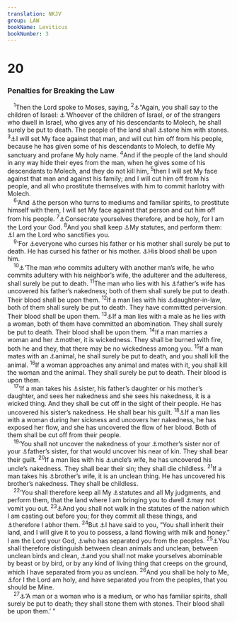 ```yaml
---
translation: NKJV
group: LAW
bookName: Leviticus 
bookNumber: 3
---
```


<div class="title"><h1>20</h1><h3>Penalties for Breaking the Law</h3></div>
<span class="verse le_20_1"> <sup>1</sup>Then the Lord spoke to Moses, saying, </span>
<span class="verse le_20_2"><sup>2</sup><a data-toggle="tooltip" data-placement="bottom" title="Lev. 18:2">⚓</a>“Again, you shall say to the children of Israel: <a data-toggle="tooltip" data-placement="bottom" title="Lev. 18:21; 2 Kin. 23:10; 2 Chr. 33:6; Jer. 7:31">⚓</a>‘Whoever of the children of Israel, or of the strangers who dwell in Israel, who gives any of his descendants to Molech, he shall surely be put to death. The people of the land shall <a data-toggle="tooltip" data-placement="bottom" title="Deut. 17:2–5">⚓</a>stone him with stones. </span>
<span class="verse le_20_3"><sup>3</sup><a data-toggle="tooltip" data-placement="bottom" title="Lev. 17:10">⚓</a>I will set My face against that man, and will cut him off from his people, because he has given some of his descendants to Molech, to defile My sanctuary and profane My holy name. </span>
<span class="verse le_20_4"><sup>4</sup>And if the people of the land should in any way hide their eyes from the man, when he gives some of his descendants to Molech, and they do not kill him, </span>
<span class="verse le_20_5"><sup>5</sup>then I will set My face against that man and against his family; and I will cut him off from his people, and all who prostitute themselves with him to commit harlotry with Molech.<br/></span>
<span class="verse le_20_6"> <sup>6</sup>‘And <a data-toggle="tooltip" data-placement="bottom" title="Lev. 19:31; 1 Sam. 28:7–25">⚓</a>the person who turns to mediums and familiar spirits, to prostitute himself with them, I will set My face against that person and cut him off from his people. </span>
<span class="verse le_20_7"><sup>7</sup><a data-toggle="tooltip" data-placement="bottom" title="Lev. 19:2; Heb. 12:14">⚓</a>Consecrate yourselves therefore, and be holy, for I am the Lord your God. </span>
<span class="verse le_20_8"><sup>8</sup>And you shall keep <a data-toggle="tooltip" data-placement="bottom" title="Lev. 19:19, 37">⚓</a>My statutes, and perform them: <a data-toggle="tooltip" data-placement="bottom" title="Ex. 31:13; Deut. 14:2; Ezek. 37:28">⚓</a>I am the Lord who sanctifies you.<br/></span>
<span class="verse le_20_9"> <sup>9</sup>‘For <a data-toggle="tooltip" data-placement="bottom" title="Ex. 21:17; Deut. 27:16; Prov. 20:20; Matt. 15:4">⚓</a>everyone who curses his father or his mother shall surely be put to death. He has cursed his father or his mother. <a data-toggle="tooltip" data-placement="bottom" title="2 Sam. 1:16">⚓</a>His blood shall be upon him.<br/></span>
<span class="verse le_20_10"> <sup>10</sup><a data-toggle="tooltip" data-placement="bottom" title="Ex. 20:14; Lev. 18:20; Deut. 5:18; 22:22; John 8:4, 5">⚓</a>‘The man who commits adultery with another man’s wife, he who commits adultery with his neighbor’s wife, the adulterer and the adulteress, shall surely be put to death. </span>
<span class="verse le_20_11"><sup>11</sup>The man who lies with his <a data-toggle="tooltip" data-placement="bottom" title="Lev. 18:7, 8; Deut. 27:20">⚓</a>father’s wife has uncovered his father’s nakedness; both of them shall surely be put to death. Their blood shall be upon them. </span>
<span class="verse le_20_12"><sup>12</sup>If a man lies with his <a data-toggle="tooltip" data-placement="bottom" title="Lev. 18:15">⚓</a>daughter-in-law, both of them shall surely be put to death. They have committed perversion. Their blood shall be upon them. </span>
<span class="verse le_20_13"><sup>13</sup><a data-toggle="tooltip" data-placement="bottom" title="Lev. 18:22; Deut. 23:17; Judg. 19:22">⚓</a>If a man lies with a male as he lies with a woman, both of them have committed an abomination. They shall surely be put to death. Their blood shall be upon them. </span>
<span class="verse le_20_14"><sup>14</sup>If a man marries a woman and her <a data-toggle="tooltip" data-placement="bottom" title="Lev. 18:17">⚓</a>mother, it is wickedness. They shall be burned with fire, both he and they, that there may be no wickedness among you. </span>
<span class="verse le_20_15"><sup>15</sup>If a man mates with an <a data-toggle="tooltip" data-placement="bottom" title="Lev. 18:23; Deut. 27:21">⚓</a>animal, he shall surely be put to death, and you shall kill the animal. </span>
<span class="verse le_20_16"><sup>16</sup>If a woman approaches any animal and mates with it, you shall kill the woman and the animal. They shall surely be put to death. Their blood is upon them.<br/></span>
<span class="verse le_20_17"> <sup>17</sup>‘If a man takes his <a data-toggle="tooltip" data-placement="bottom" title="Lev. 18:9; Deut. 27:22">⚓</a>sister, his father’s daughter or his mother’s daughter, and sees her nakedness and she sees his nakedness, it is a wicked thing. And they shall be cut off in the sight of their people. He has uncovered his sister’s nakedness. He shall bear his guilt. </span>
<span class="verse le_20_18"><sup>18</sup><a data-toggle="tooltip" data-placement="bottom" title="Lev. 15:24; 18:19">⚓</a>If a man lies with a woman during her sickness and uncovers her nakedness, he has exposed her flow, and she has uncovered the flow of her blood. Both of them shall be cut off from their people.<br/></span>
<span class="verse le_20_19"> <sup>19</sup>‘You shall not uncover the nakedness of your <a data-toggle="tooltip" data-placement="bottom" title="Lev. 18:13">⚓</a>mother’s sister nor of your <a data-toggle="tooltip" data-placement="bottom" title="Lev. 18:12">⚓</a>father’s sister, for that would uncover his near of kin. They shall bear their guilt. </span>
<span class="verse le_20_20"><sup>20</sup>If a man lies with his <a data-toggle="tooltip" data-placement="bottom" title="Lev. 18:14">⚓</a>uncle’s wife, he has uncovered his uncle’s nakedness. They shall bear their sin; they shall die childless. </span>
<span class="verse le_20_21"><sup>21</sup>If a man takes his <a data-toggle="tooltip" data-placement="bottom" title="Lev. 18:16; Matt. 14:3, 4">⚓</a>brother’s wife, it is an unclean thing. He has uncovered his brother’s nakedness. They shall be childless.<br/></span>
<span class="verse le_20_22"> <sup>22</sup>‘You shall therefore keep all My <a data-toggle="tooltip" data-placement="bottom" title="Lev. 18:26; 19:37">⚓</a>statutes and all My judgments, and perform them, that the land where I am bringing you to dwell <a data-toggle="tooltip" data-placement="bottom" title="Lev. 18:25, 28; 2 Chr. 36:14–16">⚓</a>may not vomit you out. </span>
<span class="verse le_20_23"><sup>23</sup><a data-toggle="tooltip" data-placement="bottom" title="Lev. 18:3, 24">⚓</a>And you shall not walk in the statutes of the nation which I am casting out before you; for they commit all these things, and <a data-toggle="tooltip" data-placement="bottom" title="Deut. 9:5">⚓</a>therefore I abhor them. </span>
<span class="verse le_20_24"><sup>24</sup>But <a data-toggle="tooltip" data-placement="bottom" title="Ex. 3:17; 6:8; 13:5; 33:1–3">⚓</a>I have said to you, “You shall inherit their land, and I will give it to you to possess, a land flowing with milk and honey.” I am the Lord your God, <a data-toggle="tooltip" data-placement="bottom" title="Ex. 19:5; 33:16; Lev. 20:26; Deut. 7:6; 14:2; 1 Kin. 8:53">⚓</a>who has separated you from the peoples. </span>
<span class="verse le_20_25"><sup>25</sup><a data-toggle="tooltip" data-placement="bottom" title="Lev. 10:10; 11:1–47; Deut. 14:3–21">⚓</a>You shall therefore distinguish between clean animals and unclean, between unclean birds and clean, <a data-toggle="tooltip" data-placement="bottom" title="Lev. 11:43">⚓</a>and you shall not make yourselves abominable by beast or by bird, or by any kind of living thing that creeps on the ground, which I have separated from you as unclean. </span>
<span class="verse le_20_26"><sup>26</sup>And you shall be holy to Me, <a data-toggle="tooltip" data-placement="bottom" title="Lev. 19:2; 1 Pet. 1:16">⚓</a>for I the Lord am holy, and have separated you from the peoples, that you should be Mine.<br/></span>
<span class="verse le_20_27"> <sup>27</sup><a data-toggle="tooltip" data-placement="bottom" title="Lev. 19:31; 1 Sam. 28:9">⚓</a>‘A man or a woman who is a medium, or who has familiar spirits, shall surely be put to death; they shall stone them with stones. Their blood shall be upon them.’ ”<br/></span>
